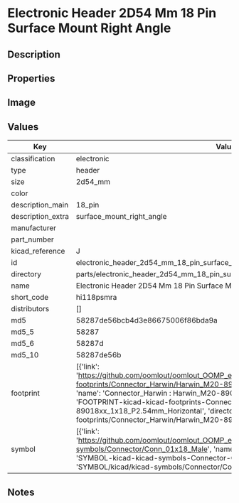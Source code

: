 # Electronic Header 2D54 Mm 18 Pin Surface Mount Right Angle

## Description

## Properties


## Image


## Values

| Key | Value |
| --- | --- |
| classification | electronic |
| type | header |
| size | 2d54_mm |
| color |  |
| description_main | 18_pin |
| description_extra | surface_mount_right_angle |
| manufacturer |  |
| part_number |  |
| kicad_reference | J |
| id | electronic_header_2d54_mm_18_pin_surface_mount_right_angle |
| directory | parts/electronic_header_2d54_mm_18_pin_surface_mount_right_angle |
| name | Electronic Header 2D54 Mm 18 Pin Surface Mount Right Angle |
| short_code | hi118psmra |
| distributors | [] |
| md5 | 58287de56bcb4d3e86675006f86bda9a |
| md5_5 | 58287 |
| md5_6 | 58287d |
| md5_10 | 58287de56b |
| footprint | [{'link': 'https://github.com/oomlout/oomlout_OOMP_eda_V2/tree/main/FOOTPRINT/kicad/kicad-footprints/Connector_Harwin/Harwin_M20-89018xx_1x18_P2.54mm_Horizontal', 'name': 'Connector_Harwin : Harwin_M20-89018xx_1x18_P2.54mm_Horizontal', 'id': 'FOOTPRINT-kicad-kicad-footprints-Connector_Harwin-Harwin_M20-89018xx_1x18_P2.54mm_Horizontal', 'directory': 'FOOTPRINT/kicad/kicad-footprints/Connector_Harwin/Harwin_M20-89018xx_1x18_P2.54mm_Horizontal/'}] |
| symbol | [{'link': 'https://github.com/oomlout/oomlout_OOMP_eda_V2/tree/main/SYMBOL/kicad/kicad-symbols/Connector/Conn_01x18_Male', 'name': 'Connector : Conn_01x18_Male', 'id': 'SYMBOL-kicad-kicad-symbols-Connector-Conn_01x18_Male', 'directory': 'SYMBOL/kicad/kicad-symbols/Connector/Conn_01x18_Male/'}] |

## Notes

